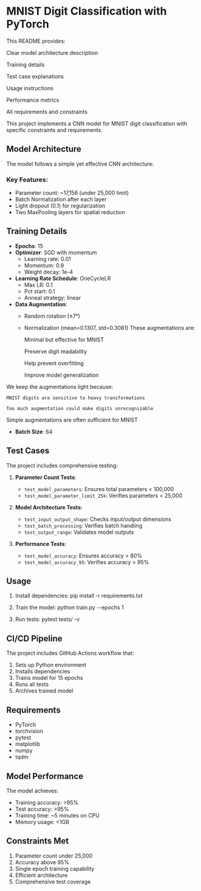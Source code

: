 # MNIST Digit Classification with PyTorch
This README provides:

Clear model architecture description

Training details

Test case explanations

Usage instructions

Performance metrics

All requirements and constraints

This project implements a CNN model for MNIST digit classification with specific constraints and requirements.


## Model Architecture

The model follows a simple yet effective CNN architecture: 
### Key Features:
- Parameter count: ~17,156 (under 25,000 limit)
- Batch Normalization after each layer
- Light dropout (0.1) for regularization
- Two MaxPooling layers for spatial reduction

## Training Details

- **Epochs**: 15
- **Optimizer**: SGD with momentum
  - Learning rate: 0.01
  - Momentum: 0.9
  - Weight decay: 1e-4
- **Learning Rate Schedule**: OneCycleLR
  - Max LR: 0.1
  - Pct start: 0.1
  - Anneal strategy: linear
- **Data Augmentation**:
  - Random rotation (±7°)
  - Normalization (mean=0.1307, std=0.3081)
  These augmentations are:

     Minimal but effective for MNIST
    
    Preserve digit readability
    
    Help prevent overfitting
    
    Improve model generalization
    
We keep the augmentations light because:

    MNIST digits are sensitive to heavy transformations
    
    Too much augmentation could make digits unrecognizable
    
Simple augmentations are often sufficient for MNIST
- **Batch Size**: 64

## Test Cases

The project includes comprehensive testing:

1. **Parameter Count Tests**:
   - `test_model_parameters`: Ensures total parameters < 100,000
   - `test_model_parameter_limit_25k`: Verifies parameters < 25,000

2. **Model Architecture Tests**:
   - `test_input_output_shape`: Checks input/output dimensions
   - `test_batch_processing`: Verifies batch handling
   - `test_output_range`: Validates model outputs

3. **Performance Tests**:
   - `test_model_accuracy`: Ensures accuracy > 80%
   - `test_model_accuracy_95`: Verifies accuracy > 95%



## Usage

1. Install dependencies:
pip install -r requirements.txt

2. Train the model:
python train.py --epochs 1

3. Run tests:
pytest tests/ -v


## CI/CD Pipeline

The project includes GitHub Actions workflow that:
1. Sets up Python environment
2. Installs dependencies
3. Trains model for 15 epochs
4. Runs all tests
5. Archives trained model

## Requirements

- PyTorch
- torchvision
- pytest
- matplotlib
- numpy
- tqdm

## Model Performance

The model achieves:
- Training accuracy: >95%
- Test accuracy: >95%
- Training time: ~5 minutes on CPU
- Memory usage: <1GB

## Constraints Met

1. Parameter count under 25,000
2. Accuracy above 95%
3. Single epoch training capability
4. Efficient architecture
5. Comprehensive test coverage

